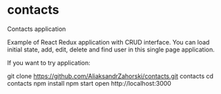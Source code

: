 # contacts
Contacts application

Example of React Redux application with CRUD interface. You can load initial state, add, edit, delete and find user in this single page application.

If you want to try application:

git clone https://github.com/AliaksandrZahorski/contacts.git contacts
cd contacts
npm install
npm start
open http://localhost:3000
